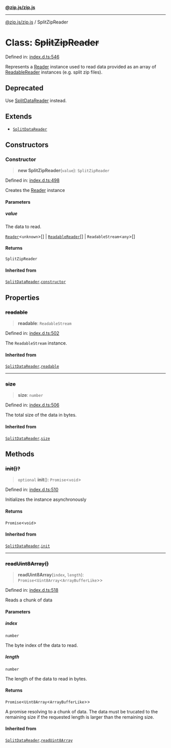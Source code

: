 [**@zip.js/zip.js**](../README.md)

***

[@zip.js/zip.js](../globals.md) / SplitZipReader

# Class: ~~SplitZipReader~~

Defined in: [index.d.ts:546](https://github.com/gildas-lormeau/zip.js/blob/340c4ca9a2c0e59b25fae280b9b6013b4115e27c/index.d.ts#L546)

Represents a [Reader](Reader.md) instance used to read data provided as an array of [ReadableReader](../interfaces/ReadableReader.md) instances (e.g. split zip files).

## Deprecated

Use [SplitDataReader](SplitDataReader.md) instead.

## Extends

- [`SplitDataReader`](SplitDataReader.md)

## Constructors

### Constructor

> **new SplitZipReader**(`value`): `SplitZipReader`

Defined in: [index.d.ts:498](https://github.com/gildas-lormeau/zip.js/blob/340c4ca9a2c0e59b25fae280b9b6013b4115e27c/index.d.ts#L498)

Creates the [Reader](Reader.md) instance

#### Parameters

##### value

The data to read.

[`Reader`](Reader.md)\<`unknown`\>[] | [`ReadableReader`](../interfaces/ReadableReader.md)[] | `ReadableStream`\<`any`\>[]

#### Returns

`SplitZipReader`

#### Inherited from

[`SplitDataReader`](SplitDataReader.md).[`constructor`](SplitDataReader.md#constructor)

## Properties

### ~~readable~~

> **readable**: `ReadableStream`

Defined in: [index.d.ts:502](https://github.com/gildas-lormeau/zip.js/blob/340c4ca9a2c0e59b25fae280b9b6013b4115e27c/index.d.ts#L502)

The `ReadableStream` instance.

#### Inherited from

[`SplitDataReader`](SplitDataReader.md).[`readable`](SplitDataReader.md#readable)

***

### ~~size~~

> **size**: `number`

Defined in: [index.d.ts:506](https://github.com/gildas-lormeau/zip.js/blob/340c4ca9a2c0e59b25fae280b9b6013b4115e27c/index.d.ts#L506)

The total size of the data in bytes.

#### Inherited from

[`SplitDataReader`](SplitDataReader.md).[`size`](SplitDataReader.md#size)

## Methods

### ~~init()?~~

> `optional` **init**(): `Promise`\<`void`\>

Defined in: [index.d.ts:510](https://github.com/gildas-lormeau/zip.js/blob/340c4ca9a2c0e59b25fae280b9b6013b4115e27c/index.d.ts#L510)

Initializes the instance asynchronously

#### Returns

`Promise`\<`void`\>

#### Inherited from

[`SplitDataReader`](SplitDataReader.md).[`init`](SplitDataReader.md#init)

***

### ~~readUint8Array()~~

> **readUint8Array**(`index`, `length`): `Promise`\<`Uint8Array`\<`ArrayBufferLike`\>\>

Defined in: [index.d.ts:518](https://github.com/gildas-lormeau/zip.js/blob/340c4ca9a2c0e59b25fae280b9b6013b4115e27c/index.d.ts#L518)

Reads a chunk of data

#### Parameters

##### index

`number`

The byte index of the data to read.

##### length

`number`

The length of the data to read in bytes.

#### Returns

`Promise`\<`Uint8Array`\<`ArrayBufferLike`\>\>

A promise resolving to a chunk of data. The data must be trucated to the remaining size if the requested length is larger than the remaining size.

#### Inherited from

[`SplitDataReader`](SplitDataReader.md).[`readUint8Array`](SplitDataReader.md#readuint8array)
